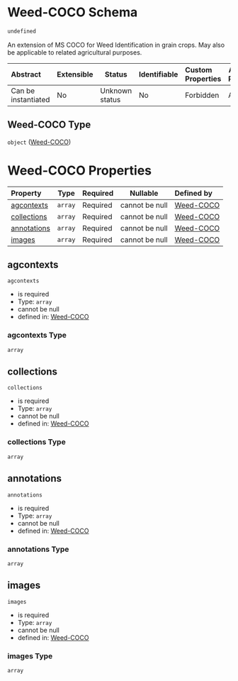 # Weed-COCO Schema

```txt
undefined
```

An extension of MS COCO for Weed Identification in grain crops.
May also be applicable to related agricultural purposes.


| Abstract            | Extensible | Status         | Identifiable | Custom Properties | Additional Properties | Access Restrictions | Defined In                                                          |
| :------------------ | ---------- | -------------- | ------------ | :---------------- | --------------------- | ------------------- | ------------------------------------------------------------------- |
| Can be instantiated | No         | Unknown status | No           | Forbidden         | Allowed               | none                | [main.schema.json](out/out/main.schema.json "open original schema") |

## Weed-COCO Type

`object` ([Weed-COCO](main-2.md))

# Weed-COCO Properties

| Property                    | Type    | Required | Nullable       | Defined by                                                                        |
| :-------------------------- | ------- | -------- | -------------- | :-------------------------------------------------------------------------------- |
| [agcontexts](#agcontexts)   | `array` | Required | cannot be null | [Weed-COCO](main-2-properties-agcontexts.md "undefined#/properties/agcontexts")   |
| [collections](#collections) | `array` | Required | cannot be null | [Weed-COCO](main-2-properties-collections.md "undefined#/properties/collections") |
| [annotations](#annotations) | `array` | Required | cannot be null | [Weed-COCO](main-2-properties-annotations.md "undefined#/properties/annotations") |
| [images](#images)           | `array` | Required | cannot be null | [Weed-COCO](main-2-properties-images.md "undefined#/properties/images")           |

## agcontexts




`agcontexts`

-   is required
-   Type: `array`
-   cannot be null
-   defined in: [Weed-COCO](main-2-properties-agcontexts.md "undefined#/properties/agcontexts")

### agcontexts Type

`array`

## collections




`collections`

-   is required
-   Type: `array`
-   cannot be null
-   defined in: [Weed-COCO](main-2-properties-collections.md "undefined#/properties/collections")

### collections Type

`array`

## annotations




`annotations`

-   is required
-   Type: `array`
-   cannot be null
-   defined in: [Weed-COCO](main-2-properties-annotations.md "undefined#/properties/annotations")

### annotations Type

`array`

## images




`images`

-   is required
-   Type: `array`
-   cannot be null
-   defined in: [Weed-COCO](main-2-properties-images.md "undefined#/properties/images")

### images Type

`array`
